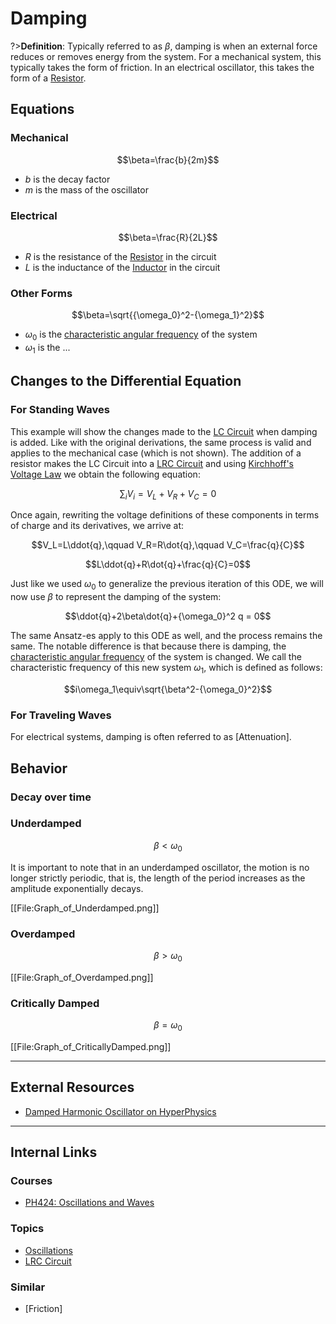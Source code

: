 # Damping

?>**Definition**: Typically referred to as $\beta$, damping is when an external force reduces or removes energy from the system. For a mechanical system, this typically takes the form of friction. In an electrical oscillator, this takes the form of a [Resistor](/physics/Resistor.md).

## Equations
### Mechanical

$$\beta=\frac{b}{2m}$$

- $b$ is the decay factor
- $m$ is the mass of the oscillator

### Electrical

$$\beta=\frac{R}{2L}$$

- $R$ is the resistance of the [Resistor](/physics/Resistor.md) in the circuit
- $L$ is the inductance of the [Inductor](/physics/Inductor.md) in the circuit

### Other Forms

$$\beta=\sqrt{{\omega_0}^2-{\omega_1}^2}$$

- $\omega_0$ is the [characteristic angular frequency](/physics/AngularFrequency#Characteristic-Angular-Frequency.md) of the system
- $\omega_1$ is the ...

## Changes to the Differential Equation
### For Standing Waves
This example will show the changes made to the [LC Circuit](/physics/LCCircuit.md) when damping is added. Like with the original derivations, the same process is valid and applies to the mechanical case (which is not shown). The addition of a resistor makes the LC Circuit into a [LRC Circuit](/physics/LCRCircuit.md) and using [Kirchhoff's Voltage Law](/physics/KirchhoffVoltageLaw.md) we obtain the following equation:

$$\sum_i{V_i}=V_L+V_R+V_C=0$$

Once again, rewriting the voltage definitions of these components in terms of charge and its derivatives, we arrive at:

$$V_L=L\ddot{q},\qquad V_R=R\dot{q},\qquad V_C=\frac{q}{C}$$

$$L\ddot{q}+R\dot{q}+\frac{q}{C}=0$$

Just like we used $\omega_0$ to generalize the previous iteration of this ODE, we will now use $\beta$ to represent the damping of the system:

$$\ddot{q}+2\beta\dot{q}+{\omega_0}^2 q = 0$$

The same Ansatz-es apply to this ODE as well, and the process remains the same. The notable difference is that because there is damping, the [characteristic angular frequency](/physics/AngularFrequency#Characteristic-Angular-Frequency.md) of the system is changed. We call the characteristic frequency of this new system $\omega_1$, which is defined as follows:

$$i\omega_1\equiv\sqrt{\beta^2-{\omega_0}^2}$$

### For Traveling Waves

For electrical systems, damping is often referred to as [Attenuation].

## Behavior
### Decay over time

### Underdamped

$$\beta<\omega_0$$

It is important to note that in an underdamped oscillator, the motion is no longer strictly periodic, that is, the length of the period increases as the amplitude exponentially decays.

[[File:Graph_of_Underdamped.png]]
### Overdamped

$$\beta>\omega_0$$

[[File:Graph_of_Overdamped.png]]
### Critically Damped

$$\beta=\omega_0$$

[[File:Graph_of_CriticallyDamped.png]]

---

## External Resources
- [Damped Harmonic Oscillator on HyperPhysics](http://hyperphysics.phy-astr.gsu.edu/hbase/oscda.html)

---

## Internal Links
### Courses

- [PH424: Oscillations and Waves](/courses/PH424.md)

### Topics

- [Oscillations](/physics/Oscillations.md)
- [LRC Circuit](/physics/LCRCircuit.md)

### Similar
- [Friction]
